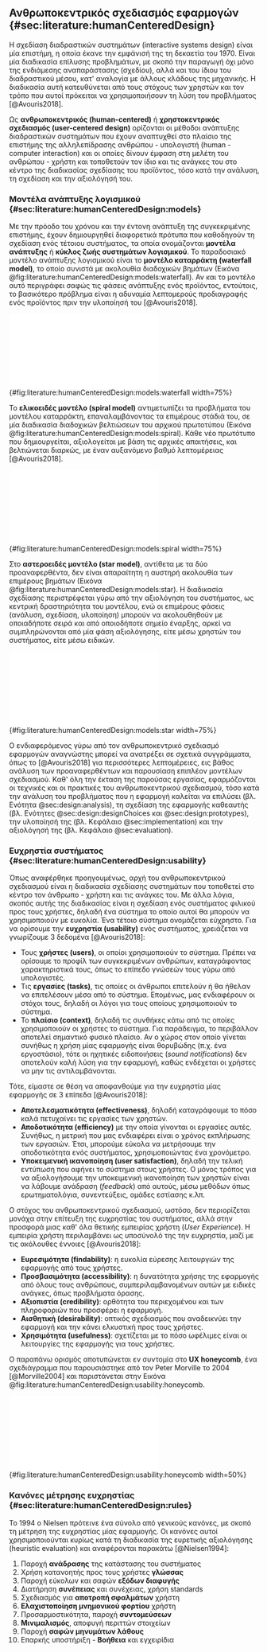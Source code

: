 ## Ανθρωποκεντρικός σχεδιασμός εφαρμογών {#sec:literature:humanCenteredDesign}

Η σχεδίαση διαδραστικών συστημάτων (interactive systems design) είναι μία επιστήμη, η οποία έκανε την εμφάνισή της τη δεκαετία του 1970. Είναι μία διαδικασία επίλυσης προβλημάτων, με σκοπό την παραγωγή όχι μόνο της ενδιάμεσης αναπαράστασης (σχεδίου), αλλά και του ίδιου του διαδραστικού μέσου, κατ' αναλογία με άλλους κλάδους της μηχανικής. Η διαδικασία αυτή κατευθύνεται από τους στόχους των χρηστών και τον τρόπο που αυτοί πρόκειται να χρησιμοποιήσουν τη λύση του προβλήματος [@Avouris2018].

Ως **ανθρωποκεντρικός (human-centered)** ή **χρηστοκεντρικός σχεδιασμός (user-centered design)** ορίζονται οι μέθοδοι ανάπτυξης διαδραστικών συστημάτων που έχουν αναπτυχθεί στο πλαίσιο της επιστήμης της αλληλεπίδρασης ανθρώπου - υπολογιστή (human - computer interaction) και οι οποίες δίνουν έμφαση στη μελέτη του ανθρώπου - χρήστη και τοποθετούν τον ίδιο και τις ανάγκες του στο κέντρο της διαδικασίας σχεδίασης του προϊόντος, τόσο κατά την ανάλυση, τη σχεδίαση και την αξιολόγησή του.

### Μοντέλα ανάπτυξης λογισμικού {#sec:literature:humanCenteredDesign:models}

Με την πρόοδο του χρόνου και την έντονη ανάπτυξη της συγκεκριμένης επιστήμης, έχουν δημιουργηθεί διαφορετικά πρότυπα που καθοδηγούν τη σχεδίαση ενός τέτοιου συστήματος, τα οποία ονομάζονται **μοντέλα ανάπτυξης** ή **κύκλος ζωής συστημάτων λογισμικού**. Το παραδοσιακό μοντέλο ανάπτυξης λογισμικού είναι το **μοντέλο καταρράκτη (waterfall model)**, το οποίο συνιστά με ακολουθία διαδοχικών βημάτων (Εικόνα @fig:literature:humanCenteredDesign:models:waterfall). Αν και το μοντέλο αυτό περιγράφει σαφώς τις φάσεις ανάπτυξης ενός προϊόντος, εντούτοις, το βασικότερο πρόβλημα είναι η αδυναμία λεπτομερούς προδιαγραφής ενός προϊόντος πριν την υλοποίησή του [@Avouris2018].

![Το μοντέλο καταρράκτη](2-literature/figures/waterfall.pdf){#fig:literature:humanCenteredDesign:models:waterfall width=75%}

Το **ελικοειδές μοντέλο (spiral model)** αντιμετωπίζει τα προβλήματα του μοντέλου καταρράκτη, επαναλαμβάνοντας τα επιμέρους στάδιά του, σε μία διαδικασία διαδοχικών βελτιώσεων του αρχικού πρωτοτύπου (Εικόνα @fig:literature:humanCenteredDesign:models:spiral). Κάθε νέο πρωτότυπο που δημιουργείται, αξιολογείται με βάση τις αρχικές απαιτήσεις, και βελτιώνεται διαρκώς, με έναν αυξανόμενο βαθμό λεπτομέρειας [@Avouris2018].

![Το ελικοειδές μοντέλο](2-literature/figures/spiralModel.pdf){#fig:literature:humanCenteredDesign:models:spiral width=75%}

Στο **αστεροειδές μοντέλο (star model)**, αντίθετα με τα δύο προαναφερθέντα, δεν είναι απαραίτητη η αυστηρή ακολουθία των επιμέρους βημάτων (Εικόνα @fig:literature:humanCenteredDesign:models:star). Η διαδικασία σχεδίασης περιστρέφεται γύρω από την αξιολόγηση του συστήματος, ως κεντρική δραστηριότητα του μοντέλου, ενώ οι επιμέρους φάσεις (ανάλυση, σχεδίαση, υλοποίηση) μπορούν να ακολουθηθούν με οποιαδήποτε σειρά και από οποιοδήποτε σημείο έναρξης, αρκεί να συμπληρώνονται από μία φάση αξιολόγησης, είτε μέσω χρηστών του συστήματος, είτε μέσω ειδικών.

![Το αστεροειδές μοντέλο](2-literature/figures/starModel.pdf){#fig:literature:humanCenteredDesign:models:star width=75%}

Ο ενδιαφερόμενος γύρω από τον ανθρωποκεντρικό σχεδιασμό εφαρμογών αναγνώστης μπορεί να ανατρέξει σε σχετικά συγγράμματα, όπως το [@Avouris2018] για περισσότερες λεπτομέρειες, εις βάθος ανάλυση των προαναφερθέντων και παρουσίαση επιπλέον μοντέλων σχεδιασμού. Καθ' όλη την έκταση της παρούσας εργασίας, εφαρμόζονται οι τεχνικές και οι πρακτικές του ανθρωποκεντρικού σχεδιασμού, τόσο κατά την ανάλυση του προβλήματος που η εφαρμογή καλείται να επιλύσει (βλ. Ενότητα @sec:design:analysis), τη σχεδίαση της εφαρμογής καθεαυτής (βλ. Ενότητες @sec:design:designChoices και @sec:design:prototypes), την υλοποίησή της (βλ. Κεφάλαιο @sec:implementation) και την αξιολόγησή της (βλ. Κεφάλαιο @sec:evaluation).

### Ευχρηστία συστήματος {#sec:literature:humanCenteredDesign:usability}

Όπως αναφέρθηκε προηγουμένως, αρχή του ανθρωποκεντρικού σχεδιασμού είναι η διαδικασία σχεδίασης συστημάτων που τοποθετεί στο κέντρο τον άνθρωπο - χρήστη και τις ανάγκες του. Με άλλα λόγια, σκοπός αυτής της διαδικασίας είναι η σχεδίαση ενός συστήματος φιλικού προς τους χρήστες, δηλαδή ένα σύστημα το οποίο αυτοί θα μπορούν να χρησιμοποιούν με ευκολία. Ένα τέτοιο σύστημα ονομάζεται εύχρηστο. Για να ορίσουμε την **ευχρηστία (usability)** ενός συστήματος, χρειάζεται να γνωρίζουμε 3 δεδομένα [@Avouris2018]:

- Τους **χρήστες (users)**, οι οποίοι χρησιμοποιούν το σύστημα. Πρέπει να ορίσουμε το προφίλ των συγκεκριμένων ανθρώπων, καταγράφοντας χαρακτηριστικά τους, όπως το επίπεδο γνώσεών τους γύρω από υπολογιστές.
- Τις **εργασίες (tasks)**, τις οποίες οι άνθρωποι επιτελούν ή θα ήθελαν να επιτελέσουν μέσα από το σύστημα. Επομένως, μας ενδιαφέρουν οι στόχοι τους, δηλαδή οι λόγοι για τους οποίους χρησιμοποιούν το σύστημα.
- Το **πλαίσιο (context)**, δηλαδή τις συνθήκες κάτω από τις οποίες χρησιμοποιούν οι χρήστες το σύστημα. Για παράδειγμα, το περιβάλλον αποτελεί σημαντικό φυσικό πλαίσιο. Αν ο χώρος στον οποίο γίνεται συνήθως η χρήση μίας εφαρμογής είναι θορυβώδης (π.χ. ένα εργοστάσιο), τότε οι ηχητικές ειδοποιήσεις (*sound notifications*) δεν αποτελούν καλή λύση για την εφαρμογή, καθώς ενδέχεται οι χρήστες να μην τις αντιλαμβάνονται.

Τότε, είμαστε σε θέση να αποφανθούμε για την ευχρηστία μίας εφαρμογής σε 3 επίπεδα [@Avouris2018]:

- **Αποτελεσματικότητα (effectiveness)**, δηλαδή καταγράφουμε το πόσο καλά πετυχαίνει τις εργασίες των χρηστών.
- **Αποδοτικότητα (efficiency)** με την οποία γίνονται οι εργασίες αυτές. Συνήθως, η μετρική που μας ενδιαφέρει είναι ο χρόνος εκπλήρωσης των εργασιών. Έτσι, μπορούμε εύκολα να μετρήσουμε την αποδοτικότητα ενός συστήματος, χρησιμοποιώντας ένα χρονόμετρο.
- **Υποκειμενική ικανοποίηση (user satisfaction)**, δηλαδή την τελική εντύπωση που αφήνει το σύστημα στους χρήστες. Ο μόνος τρόπος για να αξιολογήσουμε την υποκειμενική ικανοποίηση των χρηστών είναι να λάβουμε ανάδραση (*feedback*) από αυτούς, μέσω μεθόδων όπως ερωτηματολόγια, συνεντεύξεις, ομάδες εστίασης κ.λπ.

Ο στόχος του ανθρωποκεντρικού σχεδιασμού, ωστόσο, δεν περιορίζεται μονάχα στην επίτευξη της ευχρηστίας του συστήματος, αλλά στην προσφορά μιας καθ' όλα θετικής εμπειρίας χρήστη (*User Experience*). Η εμπειρία χρήστη περιλαμβάνει ως υποσύνολό της την ευχρηστία, μαζί με τις ακόλουθες έννοιες [@Avouris2018]:

- **Ευρεσιμότητα (findability)**: η ευκολία εύρεσης λειτουργιών της εφαρμογής από τους χρήστες.
- **Προσβασιμότητα (accessibility)**: η δυνατότητα χρήσης της εφαρμογής από όλους τους ανθρώπους, συμπεριλαμβανομένων αυτών με ειδικές ανάγκες, όπως προβλήματα όρασης.
- **Αξιοπιστία (credibility)**: ορθότητα του περιεχομένου και των πληροφοριών που προσφέρει η εφαρμογή.
- **Αισθητική (desirability)**: οπτικός σχεδιασμός που αναδεικνύει την εφαρμογή και την κάνει ελκυστική προς τους χρήστες.
- **Χρησιμότητα (usefulness)**: σχετίζεται με το πόσο ωφέλιμες είναι οι λειτουργίες της εφαρμογής για τους χρήστες.

Ο παραπάνω ορισμός αποτυπώνεται εν συντομία στο **UX honeycomb**, ένα σχεδιάγραμμα που παρουσιάστηκε από τον Peter Morville το 2004 [@Morville2004] και παριστάνεται στην Εικόνα @fig:literature:humanCenteredDesign:usability:honeycomb.

![UX honeycomb](2-literature/figures/UXhoneycomb.pdf){#fig:literature:humanCenteredDesign:usability:honeycomb width=50%}

### Κανόνες μέτρησης ευχρηστίας {#sec:literature:humanCenteredDesign:rules}

Το 1994 ο Nielsen πρότεινε ένα σύνολο από γενικούς κανόνες, με σκοπό τη μέτρηση της ευχρηστίας μίας εφαρμογής. Οι κανόνες αυτοί χρησιμοποιούνται κυρίως κατά τη διαδικασία της ευρετικής αξιολόγησης (heuristic evaluation) και αναφέρονται παρακάτω [@Nielsen1994]:

1. Παροχή **ανάδρασης** της κατάστασης του συστήματος
1. Χρήση κατανοητής προς τους χρήστες **γλώσσας**
1. Παροχή εύκολων και σαφών **εξόδων διαφυγής**
1. Διατήρηση **συνέπειας** και συνέχειας, χρήση standards
1. Σχεδιασμός για **αποτροπή σφαλμάτων** χρήστη
1. **Ελαχιστοποίηση μνημονικού φορτίου** χρήστη
1. Προσαρμοστικότητα, παροχή **συντομεύσεων**
1. **Μινιμαλισμός**, αποφυγή περιττών στοιχείων
1. Παροχή **σαφών μηνυμάτων λάθους**
1. Επαρκής υποστήριξη - **Βοήθεια** και εγχειρίδια
